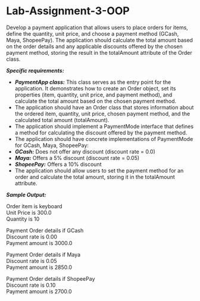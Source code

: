 # Lab-Assignment-3-OOP
Develop a payment application that allows users to place orders for items, define the quantity, unit price, and choose a payment method (GCash, Maya, ShopeePay). The application should calculate the total amount based on the order details and any applicable discounts offered by the chosen payment method, storing the result in the totalAmount attribute of the Order class. <br>

***Specific requirements:*** <br>

* ***PaymentApp class:*** This class serves as the entry point for the application. It demonstrates how to create an Order object, set its properties (item, quantity, unit price, and payment method), and calculate the total amount based on the chosen payment method.
* The application should have an Order class that stores information about the ordered item, quantity, unit price, chosen payment method, and the calculated total amount (totalAmount).
* The application should implement a PaymentMode interface that defines a method for calculating the discount offered by the payment method.
* The application should have concrete implementations of PaymentMode for GCash, Maya, ShopeePay:
* ***GCash:*** Does not offer any discount (discount rate = 0.0)
* ***Maya:*** Offers a 5% discount (discount rate = 0.05)
* ***ShopeePay:*** Offers a 10% discount
* The application should allow users to set the payment method for an order and calculate the total amount, storing it in the totalAmount attribute.


***Sample Output:***

Order item is keyboard<br>
Unit Price is 300.0<br>
Quantity is 10<br>

Payment Order details if GCash<br>
Discount rate is 0.00<br>
Payment amount is 3000.0<br>

Payment Order details if Maya<br>
Discount rate is 0.05<br>
Payment amount is 2850.0<br>

Payment Order details if ShopeePay<br>
Discount rate is 0.10<br>
Payment amount is 2700.0<br>
